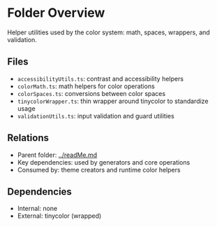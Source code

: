 # Folder Overview

Helper utilities used by the color system: math, spaces, wrappers, and validation.

## Files

- `accessibilityUtils.ts`: contrast and accessibility helpers
- `colorMath.ts`: math helpers for color operations
- `colorSpaces.ts`: conversions between color spaces
- `tinycolorWrapper.ts`: thin wrapper around tinycolor to standardize usage
- `validationUtils.ts`: input validation and guard utilities

## Relations

- Parent folder: [../readMe.md](../readMe.md)
- Key dependencies: used by generators and core operations
- Consumed by: theme creators and runtime color helpers

## Dependencies

- Internal: none
- External: tinycolor (wrapped)
